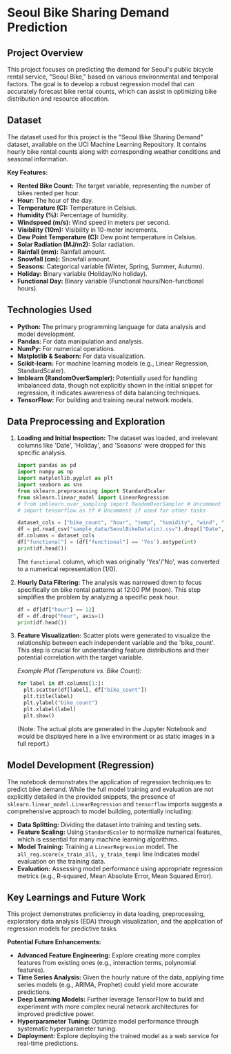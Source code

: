 # Seoul Bike Sharing Demand Prediction

## Project Overview

This project focuses on predicting the demand for Seoul's public bicycle rental service, "Seoul Bike," based on various environmental and temporal factors. The goal is to develop a robust regression model that can accurately forecast bike rental counts, which can assist in optimizing bike distribution and resource allocation.

## Dataset

The dataset used for this project is the "Seoul Bike Sharing Demand" dataset, available on the UCI Machine Learning Repository. It contains hourly bike rental counts along with corresponding weather conditions and seasonal information.

**Key Features:**

  * **Rented Bike Count:** The target variable, representing the number of bikes rented per hour.
  * **Hour:** The hour of the day.
  * **Temperature (C):** Temperature in Celsius.
  * **Humidity (%):** Percentage of humidity.
  * **Windspeed (m/s):** Wind speed in meters per second.
  * **Visibility (10m):** Visibility in 10-meter increments.
  * **Dew Point Temperature (C):** Dew point temperature in Celsius.
  * **Solar Radiation (MJ/m2):** Solar radiation.
  * **Rainfall (mm):** Rainfall amount.
  * **Snowfall (cm):** Snowfall amount.
  * **Seasons:** Categorical variable (Winter, Spring, Summer, Autumn).
  * **Holiday:** Binary variable (Holiday/No holiday).
  * **Functional Day:** Binary variable (Functional hours/Non-functional hours).

## Technologies Used

  * **Python:** The primary programming language for data analysis and model development.
  * **Pandas:** For data manipulation and analysis.
  * **NumPy:** For numerical operations.
  * **Matplotlib & Seaborn:** For data visualization.
  * **Scikit-learn:** For machine learning models (e.g., Linear Regression, StandardScaler).
  * **Imblearn (RandomOverSampler):** Potentially used for handling imbalanced data, though not explicitly shown in the initial snippet for regression, it indicates awareness of data balancing techniques.
  * **TensorFlow:** For building and training neural network models.

## Data Preprocessing and Exploration

1.  **Loading and Initial Inspection:** The dataset was loaded, and irrelevant columns like 'Date', 'Holiday', and 'Seasons' were dropped for this specific analysis.

    ```python
    import pandas as pd
    import numpy as np
    import matplotlib.pyplot as plt
    import seaborn as sns
    from sklearn.preprocessing import StandardScaler
    from sklearn.linear_model import LinearRegression
    # from imblearn.over_sampling import RandomOverSampler # Uncomment if used for other tasks
    # import tensorflow as tf # Uncomment if used for other tasks

    dataset_cols = ["bike_count", "hour", "temp", "humidity", "wind", "visibility", "dew_pt_temp", "radiation", "rain", "snow", "functional"]
    df = pd.read_csv("sample_data/SeoulBikeData(in).csv").drop(["Date", "Holiday", "Seasons"], axis=1)
    df.columns = dataset_cols
    df["functional"] = (df["functional"] == 'Yes').astype(int)
    print(df.head())
    ```

    The `functional` column, which was originally 'Yes'/'No', was converted to a numerical representation (1/0).

2.  **Hourly Data Filtering:** The analysis was narrowed down to focus specifically on bike rental patterns at 12:00 PM (noon). This step simplifies the problem by analyzing a specific peak hour.

    ```python
    df = df[df["hour"] == 12]
    df = df.drop("hour", axis=1)
    print(df.head())
    ```

3.  **Feature Visualization:** Scatter plots were generated to visualize the relationship between each independent variable and the 'bike\_count'. This step is crucial for understanding feature distributions and their potential correlation with the target variable.

    *Example Plot (Temperature vs. Bike Count):*

    ```python
    for label in df.columns[1:]:
      plt.scatter(df[label], df["bike_count"])
      plt.title(label)
      plt.ylabel("bike_count")
      plt.xlabel(label)
      plt.show()
    ```

    (Note: The actual plots are generated in the Jupyter Notebook and would be displayed here in a live environment or as static images in a full report.)

## Model Development (Regression)

The notebook demonstrates the application of regression techniques to predict bike demand. While the full model training and evaluation are not explicitly detailed in the provided snippets, the presence of `sklearn.linear_model.LinearRegression` and `tensorflow` imports suggests a comprehensive approach to model building, potentially including:

  * **Data Splitting:** Dividing the dataset into training and testing sets.
  * **Feature Scaling:** Using `StandardScaler` to normalize numerical features, which is essential for many machine learning algorithms.
  * **Model Training:** Training a `LinearRegression` model. The `all_reg.score(x_train_all, y_train_temp)` line indicates model evaluation on the training data.
  * **Evaluation:** Assessing model performance using appropriate regression metrics (e.g., R-squared, Mean Absolute Error, Mean Squared Error).

## Key Learnings and Future Work

This project demonstrates proficiency in data loading, preprocessing, exploratory data analysis (EDA) through visualization, and the application of regression models for predictive tasks.

**Potential Future Enhancements:**

  * **Advanced Feature Engineering:** Explore creating more complex features from existing ones (e.g., interaction terms, polynomial features).
  * **Time Series Analysis:** Given the hourly nature of the data, applying time series models (e.g., ARIMA, Prophet) could yield more accurate predictions.
  * **Deep Learning Models:** Further leverage TensorFlow to build and experiment with more complex neural network architectures for improved predictive power.
  * **Hyperparameter Tuning:** Optimize model performance through systematic hyperparameter tuning.
  * **Deployment:** Explore deploying the trained model as a web service for real-time predictions.
